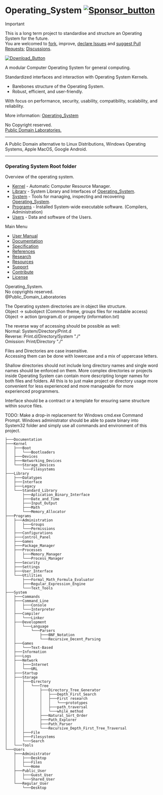 


# Operating_System [![Sponsor_button](https://dub.sh/fk4m2Ao)](https://dub.sh/Operating-System "Donate to the Project")

> [!IMPORTANT]  
> This is a long term project to standardise and structure an Operating System for the future.  
> You are welcomed to [fork](../../fork/), improve, [declare Issues](../../issues/new/) and [suggest Pull Requests](../../pulls/); [Discussions](../../discussions/).
> 
> [![Download_Button](https://dub.sh/haAKbTN)](../../archive/main.zip "Download Repository as .zip file")  

A modular Computer Operating System for general computing.

Standardized interfaces and interaction with Operating System Kernels.  
* Barebones structure of the Operating System.
* Robust, efficient, and user-friendly.

With focus on performance, security, usability, compatibility, scalability, and reliability.

More information: [Operating_System](#operating-system-root-folder)

No Copyright reserved.  
[Public Domain Laboratories.](https://opencollective.com/public-domain-laboratories/projects/pdl_operating_system)  
___
A Public Domain alternative to Linux Distributions, Windows Operating Systems, Apple MacOS, Google Android.  

___

### Operating System Root folder

Overview of the operating system.
* [Kernel](./Kernel/) - Automatic Computer Resource Manager.
* [Library](./Library/) - System Library and Interfaces of [Operating_System](./).
* [System](./System/) - Tools for managing, inspecting and recovering [Operating_System](./).
* [Programs](./Programs/) - Installed System-wide executable software. (Compilers, Administration)
* [Users](./Users/) - Data and software of the Users.
 
Main Menu
* [User Manual]()
* [Documentation]()
* [Specification]()
* [References]()
* [Research]()
* [Resources]()
* [Support]()
* [Contribute]()
* [License](../LICENSE)

Operating_System.  
No copyrights reserved.   
@Public_Domain_Laboratories

The Operating system directories are in object like structure.  
Object -> subobject (Common theme, groups files for readable access)  
Object -> action (program.d) or property (information.txt)  

The reverse way of accessing should be possible as well:  
Normal: System/Directory/Print.d  
Reverse: Print.d/Directory/System  "./"  
Omission: Print/Directory  "./"

Files and Directories are case insensitive.  
Accessing them can be done with lowercase and a mix of uppercase letters.

Shallow directories should not include long directory names and single word names should be enforced on them.
More complex directories or projects inside Operating System can contain more descripting longer names for both files and folders.
All this is to just make project or directory usage more convenient for less experienced and more manageable for more experienced programmers.  

Interface should be a contract or a template for ensuring same structure within source files.

TODO: Make a drop-in replacement for Windows cmd.exe Command Prompt. Windows administrator should be able to paste binary into System32 folder and simply use all commands and environment of this project. 


```
├───Documentation
├───Kernel
│   ├───Boot
│   │   └───Bootloaders
│   ├───Devices
│   ├───Networking_Devices
│   └───Storage_Devices
│       └───Filesystems
├───Library
│   ├───Datatypes
│   ├───Interface
│   ├───Legacy
│   └───Standard_Library
│       ├───Aplication_Binary_Interface
│       ├───Date_and_Time
│       ├───Input_Output
│       ├───Math
│       └───Memory_Allocator
├───Programs
│   ├───Administration
│   │   ├───Groups
│   │   └───Permissions
│   ├───Configurations
│   ├───Control_Panel
│   ├───Games
│   ├───Package_Manager
│   ├───Processes
│   │   ├───Memory_Manager
│   │   └───Process_Manager
│   ├───Security
│   ├───Settings
│   ├───User_Interface
│   └───Utilities
│       ├───Formal_Math_Formula_Evaluator
│       ├───Regular_Expression_Engine
│       └───Text_Tools
├───System
│   ├───Commands
│   ├───Command_Line
│   │   ├───Console
│   │   └───Interpreter
│   ├───Compiler
│   │   └───Linker
│   ├───Development
│   │   └───Language
│   │       └───Parsers
│   │           ├───BNF_Notation
│   │           └───Recursive_Decent_Parsing
│   ├───Games
│   │   └───Text-Based
│   ├───Information
│   ├───Logs
│   ├───Network
│   │   ├───Internet
│   │   └───URL
│   ├───Startup
│   ├───Storage
│   │   ├───Directory
│   │   │   └───Tree
│   │   │       ├───Directory_Tree_Generator
│   │   │       │   ├───Depth_First_Search
│   │   │       │   ├───First research
│   │   │       │   │   └───prototypes
│   │   │       │   ├───path_traversal
│   │   │       │   └───while_method
│   │   │       ├───Natural_Sort_Order
│   │   │       ├───Path_Explorer
│   │   │       ├───Path_Parser
│   │   │       └───Recursive_Depth_First_Tree_Traversal
│   │   ├───File
│   │   ├───Filesystems
│   │   └───Search
│   └───Tools
└───Users
    ├───Administrator
    │   ├───Desktop
    │   ├───Files
    │   └───Home
    ├───Public_User
    │   ├───Guest_User
    │   └───Shared_User
    └───Regular_User
        └───Desktop
```
